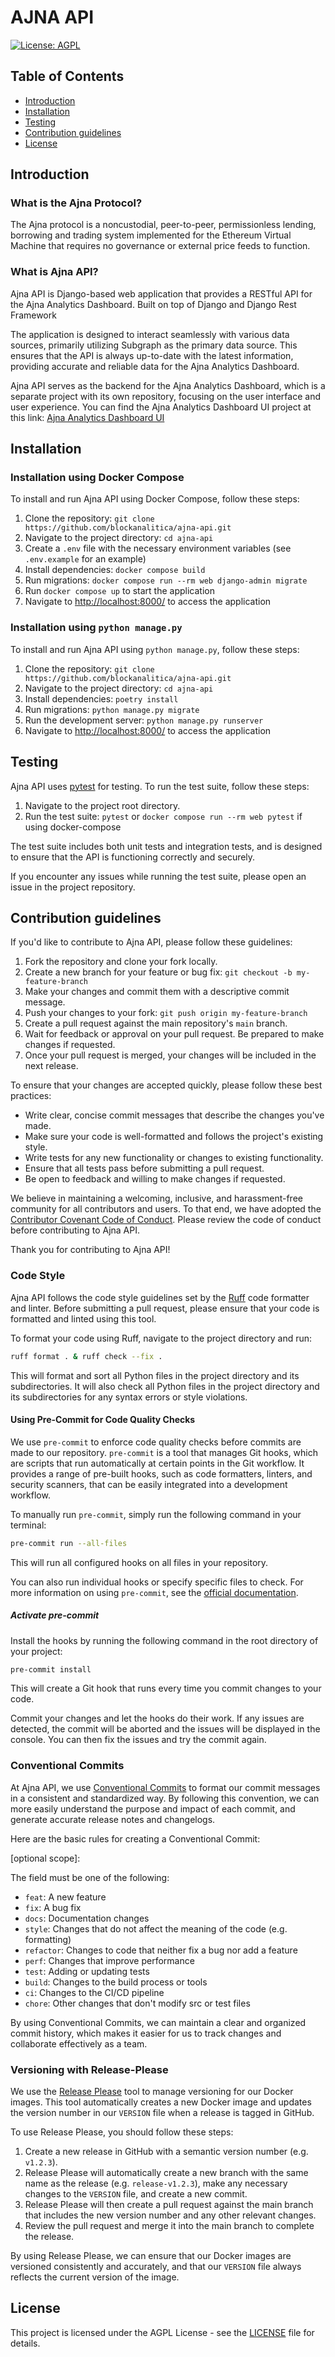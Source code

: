 # AJNA API

[![License: AGPL](https://img.shields.io/badge/License-AGPL-yellow.svg)](https://opensource.org/licenses/AGPL)


## Table of Contents

- [Introduction](#introduction)
- [Installation](#installation)
- [Testing](#testing)
- [Contribution guidelines](#contribution-guidelines)
- [License](#license)

## Introduction

### What is the Ajna Protocol?
The Ajna protocol is a noncustodial, peer-to-peer, permissionless lending, borrowing and trading system implemented for the Ethereum Virtual Machine that requires no governance or external price feeds to function.

### What is Ajna API?

Ajna API is Django-based web application that provides a RESTful API for the Ajna Analytics Dashboard. Built on top of Django and Django Rest Framework

The application is designed to interact seamlessly with various data sources, primarily utilizing Subgraph as the primary data source. This ensures that the API is always up-to-date with the latest information, providing accurate and reliable data for the Ajna Analytics Dashboard.

Ajna API serves as the backend for the Ajna Analytics Dashboard, which is a separate project with its own repository, focusing on the user interface and user experience. You can find the Ajna Analytics Dashboard UI project at this link: [Ajna Analytics Dashboard UI](https://github.com/blockanalitica/ajna-api)

## Installation

### Installation using Docker Compose

To install and run Ajna API using Docker Compose, follow these steps:

1. Clone the repository: `git clone https://github.com/blockanalitica/ajna-api.git`
2. Navigate to the project directory: `cd ajna-api`
3. Create a `.env` file with the necessary environment variables (see `.env.example` for an example)
4. Install dependencies: `docker compose build`
5. Run migrations: `docker compose run --rm web django-admin migrate`
6. Run `docker compose up` to start the application
7. Navigate to [http://localhost:8000/](http://localhost:8000/) to access the application

### Installation using `python manage.py`

To install and run Ajna API using `python manage.py`, follow these steps:

1. Clone the repository: `git clone https://github.com/blockanalitica/ajna-api.git`
2. Navigate to the project directory: `cd ajna-api`
3. Install dependencies: `poetry install`
4. Run migrations: `python manage.py migrate`
5. Run the development server: `python manage.py runserver`
6. Navigate to [http://localhost:8000/](http://localhost:8000/) to access the application

## Testing

Ajna API uses [pytest](https://pytest.org/) for testing. To run the test suite, follow these steps:

1. Navigate to the project root directory.
2. Run the test suite: `pytest` or `docker compose run --rm web pytest` if using docker-compose

The test suite includes both unit tests and integration tests, and is designed to ensure that the API is functioning correctly and securely.

If you encounter any issues while running the test suite, please open an issue in the project repository.




## Contribution guidelines

If you'd like to contribute to Ajna API, please follow these guidelines:

1. Fork the repository and clone your fork locally.
2. Create a new branch for your feature or bug fix: `git checkout -b my-feature-branch`
3. Make your changes and commit them with a descriptive commit message.
4. Push your changes to your fork: `git push origin my-feature-branch`
5. Create a pull request against the main repository's `main` branch.
6. Wait for feedback or approval on your pull request. Be prepared to make changes if requested.
7. Once your pull request is merged, your changes will be included in the next release.

To ensure that your changes are accepted quickly, please follow these best practices:

- Write clear, concise commit messages that describe the changes you've made.
- Make sure your code is well-formatted and follows the project's existing style.
- Write tests for any new functionality or changes to existing functionality.
- Ensure that all tests pass before submitting a pull request.
- Be open to feedback and willing to make changes if requested.

We believe in maintaining a welcoming, inclusive, and harassment-free community for all contributors and users. To that end, we have adopted the [Contributor Covenant Code of Conduct](CODE_OF_CONDUCT.md). Please review the code of conduct before contributing to Ajna API.

Thank you for contributing to Ajna API!

### Code Style

Ajna API follows the code style guidelines set by the [Ruff](https://github.com/astral-sh/ruff) code formatter and linter. Before submitting a pull request, please ensure that your code is formatted and linted using this tool.

To format your code using Ruff, navigate to the project directory and run:

```sh
ruff format . & ruff check --fix .
```

This will format and sort all Python files in the project directory and its subdirectories.
It will also check all Python files in the project directory and its subdirectories for any syntax errors or style violations.

#### Using Pre-Commit for Code Quality Checks

We use `pre-commit` to enforce code quality checks before commits are made to our repository. `pre-commit` is a tool that manages Git hooks, which are scripts that run automatically at certain points in the Git workflow. It provides a range of pre-built hooks, such as code formatters, linters, and security scanners, that can be easily integrated into a development workflow.

To manually run `pre-commit`, simply run the following command in your terminal:

```sh
pre-commit run --all-files
```

This will run all configured hooks on all files in your repository.

You can also run individual hooks or specify specific files to check. For more information on using `pre-commit`, see the [official documentation](https://pre-commit.com/).

##### Activate pre-commit

Install the hooks by running the following command in the root directory of your project:

```sh
pre-commit install
```

This will create a Git hook that runs every time you commit changes to your code.

Commit your changes and let the hooks do their work. If any issues are detected, the commit will be aborted and the issues will be displayed in the console. You can then fix the issues and try the commit again.

### Conventional Commits

At Ajna API, we use [Conventional Commits](https://www.conventionalcommits.org/) to format our commit messages in a consistent and standardized way. By following this convention, we can more easily understand the purpose and impact of each commit, and generate accurate release notes and changelogs.

Here are the basic rules for creating a Conventional Commit:

<type>[optional scope]: <description>

The <type> field must be one of the following:

- `feat`: A new feature
- `fix`: A bug fix
- `docs`: Documentation changes
- `style`: Changes that do not affect the meaning of the code (e.g. formatting)
- `refactor`: Changes to code that neither fix a bug nor add a feature
- `perf`: Changes that improve performance
- `test`: Adding or updating tests
- `build`: Changes to the build process or tools
- `ci`: Changes to the CI/CD pipeline
- `chore`: Other changes that don't modify src or test files

By using Conventional Commits, we can maintain a clear and organized commit history, which makes it easier for us to track changes and collaborate effectively as a team.


### Versioning with Release-Please

We use the [Release Please](https://github.com/googleapis/release-please) tool to manage versioning for our Docker images. This tool automatically creates a new Docker image and updates the version number in our `VERSION` file when a release is tagged in GitHub.

To use Release Please, you should follow these steps:

1. Create a new release in GitHub with a semantic version number (e.g. `v1.2.3`).
2. Release Please will automatically create a new branch with the same name as the release (e.g. `release-v1.2.3`), make any necessary changes to the `VERSION` file, and create a new commit.
3. Release Please will then create a pull request against the main branch that includes the new version number and any other relevant changes.
4. Review the pull request and merge it into the main branch to complete the release.

By using Release Please, we can ensure that our Docker images are versioned consistently and accurately, and that our `VERSION` file always reflects the current version of the image.

## License

This project is licensed under the AGPL License - see the [LICENSE](LICENSE) file for details.

